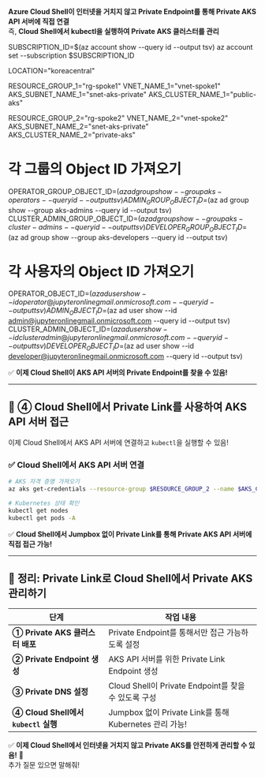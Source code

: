 **Azure Cloud Shell이 인터넷을 거치지 않고 Private Endpoint를 통해 Private AKS API 서버에 직접 연결**  
즉, **Cloud Shell에서 kubectl을 실행하여 Private AKS 클러스터를 관리**

SUBSCRIPTION_ID=$(az account show --query id --output tsv)
az account set --subscription $SUBSCRIPTION_ID

LOCATION="koreacentral"

RESOURCE_GROUP_1="rg-spoke1"
VNET_NAME_1="vnet-spoke1"
AKS_SUBNET_NAME_1="snet-aks-private"
AKS_CLUSTER_NAME_1="public-aks"

RESOURCE_GROUP_2="rg-spoke2"
VNET_NAME_2="vnet-spoke2"
AKS_SUBNET_NAME_2="snet-aks-private"
AKS_CLUSTER_NAME_2="private-aks"


# 각 그룹의 Object ID 가져오기
OPERATOR_GROUP_OBJECT_ID=$(az ad group show --group aks-operators --query id --output tsv)
ADMIN_GROUP_OBJECT_ID=$(az ad group show --group aks-admins --query id --output tsv)
CLUSTER_ADMIN_GROUP_OBJECT_ID=$(az ad group show --group aks-cluster-admins --query id --output tsv)
DEVELOPER_GROUP_OBJECT_ID=$(az ad group show --group aks-developers --query id --output tsv)

# 각 사용자의 Object ID 가져오기
OPERATOR_OBJECT_ID=$(az ad user show --id operator@jupyteronlinegmail.onmicrosoft.com --query id --output tsv)
ADMIN_OBJECT_ID=$(az ad user show --id admin@jupyteronlinegmail.onmicrosoft.com --query id --output tsv)
CLUSTER_ADMIN_OBJECT_ID=$(az ad user show --id clusteradmin@jupyteronlinegmail.onmicrosoft.com --query id --output tsv)
DEVELOPER_OBJECT_ID=$(az ad user show --id developer@jupyteronlinegmail.onmicrosoft.com --query id --output tsv)


✅ **이제 Cloud Shell이 AKS API 서버의 Private Endpoint를 찾을 수 있음!**  

---

## **🔹 ④ Cloud Shell에서 Private Link를 사용하여 AKS API 서버 접근**
이제 Cloud Shell에서 AKS API 서버에 연결하고 `kubectl`을 실행할 수 있음!  

### **✅ Cloud Shell에서 AKS API 서버 연결**
```bash
# AKS 자격 증명 가져오기
az aks get-credentials --resource-group $RESOURCE_GROUP_2 --name $AKS_CLUSTER_NAME_2  --overwrite-existing

# Kubernetes 상태 확인
kubectl get nodes
kubectl get pods -A
```
✅ **Cloud Shell에서 Jumpbox 없이 Private Link를 통해 Private AKS API 서버에 직접 접근 가능!**  

---

## **📌 정리: Private Link로 Cloud Shell에서 Private AKS 관리하기**
| 단계 | 작업 내용 |
|------|----------|
| **① Private AKS 클러스터 배포** | Private Endpoint를 통해서만 접근 가능하도록 설정 |
| **② Private Endpoint 생성** | AKS API 서버를 위한 Private Link Endpoint 생성 |
| **③ Private DNS 설정** | Cloud Shell이 Private Endpoint를 찾을 수 있도록 구성 |
| **④ Cloud Shell에서 `kubectl` 실행** | Jumpbox 없이 Private Link를 통해 Kubernetes 관리 가능! |

✅ **이제 Cloud Shell에서 인터넷을 거치지 않고 Private AKS를 안전하게 관리할 수 있음!** 🚀  
추가 질문 있으면 말해줘!